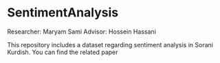# SentimentAnalysis

Researcher: Maryam Sami
Advisor: Hossein Hassani

This repository includes a dataset regarding sentiment analysis in Sorani Kurdish.
You can find the related paper 
